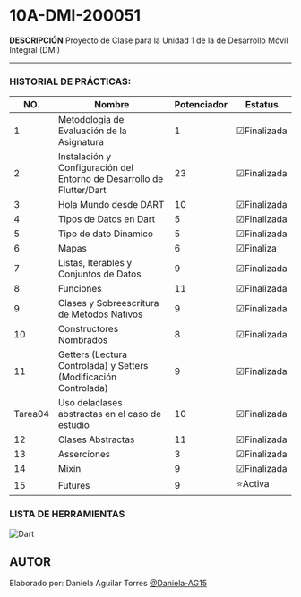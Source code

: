 # 10A-DMI-200051

**DESCRIPCIÓN**
Proyecto de Clase para la Unidad 1 de la  de Desarrollo Móvil Integral (DMI)

--- 
### HISTORIAL DE PRÁCTICAS:

|NO.|Nombre|Potenciador|Estatus|
|--|--|--|--|
|1|Metodologia de Evaluación de la Asignatura|1|☑Finalizada|
|2|Instalación y Configuración del Entorno de Desarrollo de Flutter/Dart|23|☑Finalizada|
|3|Hola Mundo desde DART|10|☑Finalizada|
|4|Tipos de Datos en Dart|5|☑Finalizada|
|5|Tipo de dato Dinamico|5|☑Finalizada|
|6|Mapas|6|☑Finaliza|
|7|Listas, Iterables y Conjuntos de Datos|9|☑Finalizada|
|8|Funciones|11|☑Finalizada|
|9|Clases y Sobreescritura de Métodos Nativos|9|☑Finalizada|
|10|Constructores Nombrados|8|☑Finalizada|
|11|Getters (Lectura Controlada) y Setters (Modificación Controlada)|9|☑Finalizada|
|Tarea04|Uso delaclases abstractas en el caso de estudio|10|☑Finalizada|
|12|Clases Abstractas|11|☑Finalizada|
|13|Asserciones|3|☑Finalizada|
|14|Mixin|9|☑Finalizada|
|15|Futures|9|⭐Activa|

### LISTA DE HERRAMIENTAS
![Dart](https://img.shields.io/badge/Dart-0175C2?style=for-the-badge&logo=dart&logoColor=white)

## AUTOR
Elaborado por: Daniela Aguilar Torres [@Daniela-AG15](https://github.com/Daniela-AG15)
